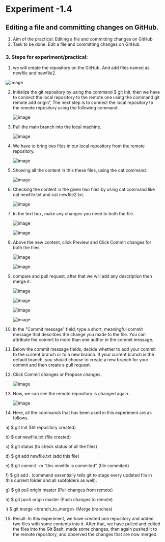
# Experiment -1.4

## Editing a file and committing changes on GitHub.

1.	Aim of the practical: Editing a file and committing changes on GitHub
2.	Task to be done: Edit a file and committing changes on GitHub.
   
### 3.  Steps for experiment/practical:
   
   1. we will create the repository on the GitHub. And add files named as newfile and newfile2.

  ![image](https://github.com/22bdo10074/Semester_4-Practicals/assets/142095565/26e16b52-757f-4418-a8c2-722f2e11cd1b)
  
 2. Initialize the git repository by using the command $ git Init, then we have to connect the local repository to the remote one using the command git remote add 
    origin”, The next step is to connect the local repository to the remote repository using the following command.

    ![image](https://github.com/22bdo10074/Semester_4-Practicals/assets/142095565/909c74fb-23cd-4639-b353-a0645c9caa5a)
    
 3. Pull the main branch into the local machine.

    ![image](https://github.com/22bdo10074/Semester_4-Practicals/assets/142095565/3c886a01-8c38-48e7-aa55-424895adb532)


 4. We have to bring two files in our local repository from the remote repository.

    ![image](https://github.com/22bdo10074/Semester_4-Practicals/assets/142095565/2f893006-6c83-4e11-bd59-5461e0e625bb)


 5.	Showing all the content in this these files, using the cat command.

    ![image](https://github.com/22bdo10074/Semester_4-Practicals/assets/142095565/5733f60c-4275-430b-b280-c2d9a4fcae88)

 6.	Checking the content in the given two files by using cat command like cat newfile.txt and cat newfile2.txt.

    ![image](https://github.com/22bdo10074/Semester_4-Practicals/assets/142095565/32e2764f-9565-49c1-a43b-74cc1ebda3c8)

 7.	In the text box, make any changes you need to both the file.

    ![image](https://github.com/22bdo10074/Semester_4-Practicals/assets/142095565/ca2929ba-bff4-47aa-a50f-2e94bfdb0aa5)

    ![image](https://github.com/22bdo10074/Semester_4-Practicals/assets/142095565/dabf54e4-d041-482f-afe0-540423944b5b)


 8.	Above the new content, click Preview and Click Commit changes for both the files.

    ![image](https://github.com/22bdo10074/Semester_4-Practicals/assets/142095565/446b45e3-8423-4582-a54b-4ab8af18d536)

    ![image](https://github.com/22bdo10074/Semester_4-Practicals/assets/142095565/a539307b-56f5-4bbe-8f06-866d8fd9dc5f)


 9. compare and pull request, after that we will add any description then merge it.

     ![image](https://github.com/22bdo10074/Semester_4-Practicals/assets/142095565/7e449864-6150-43c4-acbb-5dba5d368c13)

     ![image](https://github.com/22bdo10074/Semester_4-Practicals/assets/142095565/55bbb322-2d72-4407-85ae-9cdbe8172331)

     ![image](https://github.com/22bdo10074/Semester_4-Practicals/assets/142095565/44164d69-0d6a-4f48-af2c-96b20eaeb378)

     ![image](https://github.com/22bdo10074/Semester_4-Practicals/assets/142095565/cc077b94-722e-4242-83da-56b30e3108c8)

 10. In the "Commit message" field, type a short, meaningful commit message that describes the change you made to the file. You can attribute the commit to more than 
     one author in the commit message.
    
 11. Below the commit message fields, decide whether to add your commit to the current branch or to a new branch. If your current branch is the default branch, you 
     should choose to create a new branch for your commit and then create a pull request.
    
12. Click Commit changes or Propose changes.

    ![image](https://github.com/22bdo10074/Semester_4-Practicals/assets/142095565/8c5bc094-bd24-4efd-bad5-74eadca85117)


13. Now, we can see the remote repository is changed again.

    ![image](https://github.com/22bdo10074/Semester_4-Practicals/assets/142095565/25131ab5-3997-4ba6-b627-9d6d286a6db3)

14. Here, all the commands that has been used in this experiment are as follows.

   a) $ git Init (Git repository created)
   
   b) $ cat newfile.txt (file created)
   
   c) $ git status (to check status of all the files)
   
   d) $ git add newfile.txt (add this file)
   
   e) $ git commit -m “this newfile is commited" (file commited)
   
   f) $ git add . (command essentially tells git to stage every updated file in this current folder and all subfolders as well).
   
   g) $ git pull origin master (Pull changes from remote)
   
   h) $ git push origin master (Push changes to remote)
   
   i) $ git merge <branch_to_merge> (Merge branches)


15.	Result: In this experiment, we have created one repository and added two files with some contents into it. After that, we have pulled and edited the files into the Git Bash, made some changes, then again pushed it to the remote repository, and observed the changes that are now merged.


